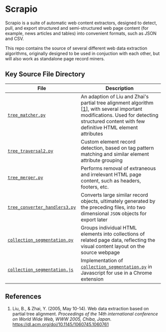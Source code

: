 # Scrapio

Scrapio is a suite of automatic web content extractors, designed to detect, pull, and export structured and semi-structured web page content (for example, news articles and tables) into convenient formats, such as JSON and CSV.

This repo contains the source of several different web data extraction algorithms, originally designed to be used in conjuction with each other, but will also work as standalone page record miners. 

## Key Source File Directory

| File | Description |
|------|-------------|
|[`tree_matcher.py`](https://github.com/Ajax12345/scrapio/blob/main/scrapio/tree_matcher.py)| An adaption of Liu and Zhai's partial tree alignment algorithm [[1](https://github.com/Ajax12345/scrapio/edit/main/README.md#references)], with several important modifications. Used for detecting structured content with few definitive HTML element attributes |
|[`tree_traversal2.py`](https://github.com/Ajax12345/scrapio/blob/main/scrapio/tree_traversal2.py)| Custom element record detection, based on tag pattern matching and similar element attribute grouping |
| [`tree_merger.py`](https://github.com/Ajax12345/scrapio/blob/main/scrapio/tree_merger.py) | Performs removal of extraneous and irrelevant HTML page content, such as headers, footers, etc. |
| [`tree_converter_handlers3.py`](https://github.com/Ajax12345/scrapio/blob/main/scrapio/tree_converter_handlers3.py) | Converts large similar record objects, ultimately generated by the preceding files, into two dimensional `JSON` objects for export later |
| [`collection_segmentation.py`](https://github.com/Ajax12345/scrapio/blob/main/scrapio/extension-backend/collection_segmentation.py) | Groups individual HTML elements into collections of related page data, reflecting the visual content layout on the source webpage |
| [`collection_segmentation.js`](https://github.com/Ajax12345/scrapio/blob/main/scrapio/chrome-extension-src/collection_segmentation.js) | Implementation of [`collection_segmentation.py`](https://github.com/Ajax12345/scrapio/blob/main/scrapio/extension-backend/collection_segmentation.py) in Javascript for use in a Chrome extension |

## References

1. Liu, B., & Zhai, Y. (2005, May 10-14). Web data extraction based on partial tree alignment. *Proceedings of the 14th international conference on World Wide Web, WWW 2005, Chiba, Japan.* https://dl.acm.org/doi/10.1145/1060745.1060761
